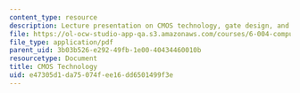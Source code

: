 ```yaml
---
content_type: resource
description: Lecture presentation on CMOS technology, gate design, and timing.
file: https://ol-ocw-studio-app-qa.s3.amazonaws.com/courses/6-004-computation-structures-spring-2009/e47305d1da75074fee16dd6501499f3e_MIT6_004s09_lec03.pdf
file_type: application/pdf
parent_uid: 3b03b526-e292-49fb-1e00-40434460010b
resourcetype: Document
title: CMOS Technology
uid: e47305d1-da75-074f-ee16-dd6501499f3e
---
```

